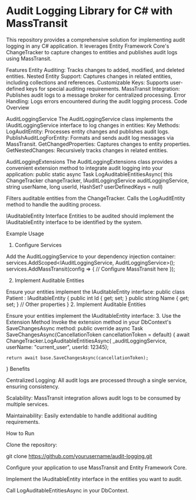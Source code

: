 # Audit Logging Library for C# with MassTransit
This repository provides a comprehensive solution for implementing audit logging in any C# application. It leverages Entity Framework Core's ChangeTracker to capture changes to entities and publishes audit logs using MassTransit.

Features
Entity Auditing: Tracks changes to added, modified, and deleted entities.
Nested Entity Support: Captures changes in related entities, including collections and references.
Customizable Keys: Supports user-defined keys for special auditing requirements.
MassTransit Integration: Publishes audit logs to a message broker for centralized processing.
Error Handling: Logs errors encountered during the audit logging process. 
Code Overview

AuditLoggingService
The AuditLoggingService class implements the IAuditLoggingService interface to log changes in entities:
Key Methods:
LogAuditEntity: Processes entity changes and publishes audit logs.
PublishAuditLogForEntity: Formats and sends audit log messages via MassTransit.
GetChangedProperties: Captures changes to entity properties.
GetNestedChanges: Recursively tracks changes in related entities.

AuditLoggingExtensions
The AuditLoggingExtensions class provides a convenient extension method to integrate audit logging into your application:
public static async Task LogAuditableEntitiesAsync(
    this ChangeTracker changeTracker,
    IAuditLoggingService auditLoggingService,
    string userName,
    long userId,
    HashSet<string>? userDefinedKeys = null)



Filters auditable entities from the ChangeTracker.
Calls the LogAuditEntity method to handle the auditing process.

IAuditableEntity Interface
Entities to be audited should implement the IAuditableEntity interface to be identified by the system.

Example Usage
1. Configure Services

Add the AuditLoggingService to your dependency injection container:
services.AddScoped<IAuditLoggingService, AuditLoggingService>();
services.AddMassTransit(config =>
{
    // Configure MassTransit here
});

2. Implement Auditable Entities

Ensure your entities implement the IAuditableEntity interface:
public class Patient : IAuditableEntity
{
    public int Id { get; set; }
    public string Name { get; set; }
    // Other properties
}
2. Implement Auditable Entities

Ensure your entities implement the IAuditableEntity interface:
3. Use the Extension Method
Invoke the extension method in your DbContext's SaveChangesAsync method:
public override async Task<int> SaveChangesAsync(CancellationToken cancellationToken = default)
{
    await ChangeTracker.LogAuditableEntitiesAsync(
        _auditLoggingService,
        userName: "current_user",
        userId: 12345);

    return await base.SaveChangesAsync(cancellationToken);
}
Benefits

Centralized Logging: All audit logs are processed through a single service, ensuring consistency.

Scalability: MassTransit integration allows audit logs to be consumed by multiple services.

Maintainability: Easily extendable to handle additional auditing requirements.

How to Run

Clone the repository:

git clone https://github.com/yourusername/audit-logging.git

Configure your application to use MassTransit and Entity Framework Core.

Implement the IAuditableEntity interface in the entities you want to audit.

Call LogAuditableEntitiesAsync in your DbContext.
